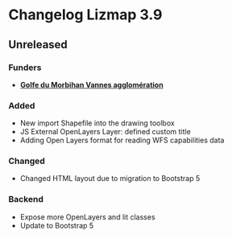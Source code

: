 # Changelog Lizmap 3.9

<!--
Format from https://keepachangelog.com/en/1.0.0/
added, fixed, changed, removed, deprecated, security
with some extra keywords: backend, tests, test, translation, funders, important
-->

## Unreleased

### Funders

* **[Golfe du Morbihan Vannes agglomération](https://www.golfedumorbihan-vannesagglomeration.bzh/)**

### Added

* New import Shapefile into the drawing toolbox
* JS External OpenLayers Layer: defined custom title
* Adding Open Layers format for reading WFS capabilities data

### Changed

* Changed HTML layout due to migration to Bootstrap 5

### Backend

* Expose more OpenLayers and lit classes
* Update to Bootstrap 5
